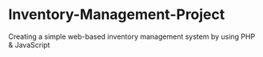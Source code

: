 # Inventory-Management-Project
Creating a simple web-based inventory management system by using PHP &amp; JavaScript
